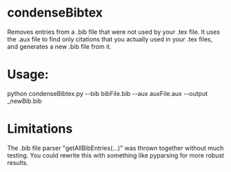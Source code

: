 # condenseBibtex
Removes entries from a .bib file that were not used by your .tex file. It uses the .aux file to find only citations that you actually used in your .tex files, and generates a new .bib file from it.

# Usage:
python condenseBibtex.py --bib bibFile.bib --aux auxFile.aux --output _newBib.bib

# Limitations
The .bib file parser "getAllBibEntries(...)" was thrown together without much testing. You could rewrite this with something like pyparsing for more robust results. 
